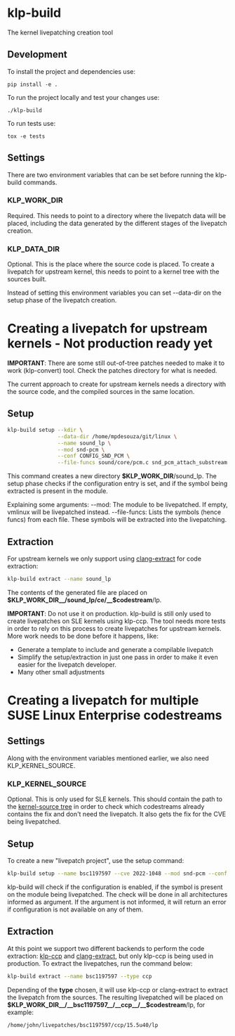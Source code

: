 # klp-build

The kernel livepatching creation tool

## Development

To install the project and dependencies use:

`pip install -e .`

To run the project locally and test your changes use:

`./klp-build`

To run tests use:

`tox -e tests`

## Settings
There are two environment variables that can be set before running the
klp-build commands.

### KLP_WORK_DIR
Required. This needs to point to a directory where the livepatch data will be
placed, including the data generated by the different stages of the livepatch
creation.

### KLP_DATA_DIR
Optional. This is the place where the source code is placed. To create a
livepatch for upstream kernel, this needs to point to a kernel tree with the
sources built.

Instead of setting this environment variables you can set --data-dir on the
setup phase of the livepatch creation.


# Creating a livepatch for upstream kernels - Not production ready yet

__IMPORTANT__: There are some still out-of-tree patches needed to make it to
work (klp-convert) tool. Check the patches directory for what is needed.

The current approach to create for upstream kernels needs a directory with the
source code, and the compiled sources in the same location.


## Setup

```sh
klp-build setup --kdir \
                --data-dir /home/mpdesouza/git/linux \
                --name sound_lp \
                --mod snd-pcm \
                --conf CONFIG_SND_PCM \
                --file-funcs sound/core/pcm.c snd_pcm_attach_substream
```

This command creates a new directory __$KLP_WORK_DIR__/sound_lp. The setup phase
checks if the configuration entry is set, and if the symbol being extracted is
present in the module.

Explaining some arguments:
--mod: The module to be livepatched. If empty, vmlinux will be livepatched
       instead.
--file-funcs: Lists the symbols (hence funcs) from each file. These
              symbols will be extracted into the livepatching.


## Extraction

For upstream kernels we only support using [clang-extract](https://github.com/SUSE/clang-extract)
for code extraction:
```sh
klp-build extract --name sound_lp
```

The contents of the generated file are placed
on __$KLP_WORK_DIR__/sound_lp/ce/__$codestream__/lp.


__IMPORTANT__: Do not use it on production. klp-build is still only used to
create livepatches on SLE kernels using klp-ccp. The tool needs more tests in
order to rely on this process to create livepatches for upstream kernels. More
work needs to be done before it happens, like:

* Generate a template to include and generate a compilable livepatch
* Simplify the setup/extraction in just one pass in order to make it even easier
  for the livepatch developer.
* Many other small adjustments


# Creating a livepatch for multiple SUSE Linux Enterprise codestreams


## Settings

Along with the environment variables mentioned earlier, we also need
KLP_KERNEL_SOURCE.

### KLP_KERNEL_SOURCE
Optional. This is only used for SLE kernels. This should contain the path to the
[kernel-source tree](https://github.com/SUSE/kernel-source) in order to check
which codestreams already contains the fix and don't need the livepatch. It also
gets the fix for the CVE being livepatched.

## Setup
To create a new "livepatch project", use the setup command:

```sh
klp-build setup --name bsc1197597 --cve 2022-1048 --mod snd-pcm --conf CONFIG_SND_PCM --file-funcs sound/core/pcm.c snd_pcm_attach_substream snd_pcm_detach_substream --codestreams '15.5' --archs x86_64 ppc64le
```

klp-build will check if the configuration is enabled, if the symbol is present
on the module being livepatched. The check will be done in all architectures
informed as argument. If the argument is not informed, it will return an error
if configuration is not available on any of them.


## Extraction

At this point we support two different backends to perform the code extraction:
[klp-ccp](https://github.com/SUSE/klp-ccp) and
[clang-extract](https://github.com/SUSE/clang-extract), but only klp-ccp is
being used in production. To extract the livepatches, run the command below:

```sh
klp-build extract --name bsc1197597 --type ccp
```

Depending of the __type__ chosen, it will use klp-ccp or clang-extract to
extract the livepatch from the sources. The resulting livepatched will be placed
on __$KLP_WORK_DIR__/__bsc1197597__/__ccp__/__$codestream__/lp, for example:

``/home/john/livepatches/bsc1197597/ccp/15.5u40/lp``
